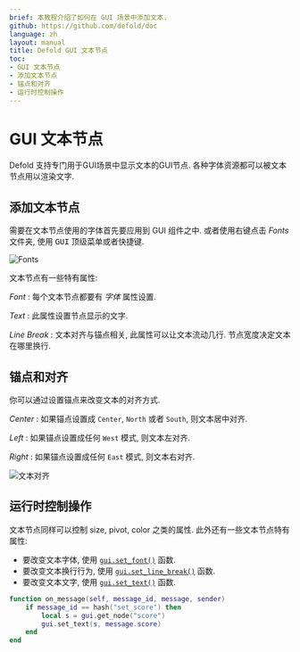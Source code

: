 ```yaml
---
brief: 本教程介绍了如何在 GUI 场景中添加文本.
github: https://github.com/defold/doc
language: zh
layout: manual
title: Defold GUI 文本节点
toc:
- GUI 文本节点
- 添加文本节点
- 锚点和对齐
- 运行时控制操作
---
```


# GUI 文本节点

Defold 支持专门用于GUI场景中显示文本的GUI节点. 各种字体资源都可以被文本节点用以渲染文字.

## 添加文本节点

需要在文本节点使用的字体首先要应用到 GUI 组件之中. 或者使用右键点击 *Fonts* 文件夹, 使用 <kbd>GUI</kbd> 顶级菜单或者快捷键.

![Fonts](/manuals/images/gui-text/fonts.png)

文本节点有一些特有属性:

*Font*
: 每个文本节点都要有 *字体* 属性设置.

*Text*
: 此属性设置节点显示的文字.

*Line Break*
: 文本对齐与锚点相关, 此属性可以让文本流动几行. 节点宽度决定文本在哪里换行.

## 锚点和对齐

你可以通过设置锚点来改变文本的对齐方式.

*Center*
: 如果锚点设置成 `Center`, `North` 或者 `South`, 则文本居中对齐.

*Left*
: 如果锚点设置成任何 `West` 模式, 则文本左对齐.

*Right*
: 如果锚点设置成任何 `East` 模式, 则文本右对齐.

![文本对齐](/manuals/images/gui-text/align.png)

## 运行时控制操作

文本节点同样可以控制 size, pivot, color 之类的属性. 此外还有一些文本节点特有属性:

* 要改变文本字体, 使用 [`gui.set_font()`](/ref/gui/#gui.set_font) 函数.
* 要改变文本换行行为, 使用 [`gui.set_line_break()`](/ref/gui/#gui.set_line_break) 函数.
* 要改变文本文字, 使用 [`gui.set_text()`](/ref/gui/#gui.set_text) 函数.

```lua
function on_message(self, message_id, message, sender)
    if message_id == hash("set_score") then
        local s = gui.get_node("score")
        gui.set_text(s, message.score)
    end
end
```